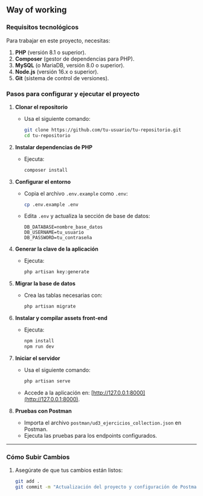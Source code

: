 ## Way of working

### Requisitos tecnológicos

Para trabajar en este proyecto, necesitas:

1. **PHP** (versión 8.1 o superior).
2. **Composer** (gestor de dependencias para PHP).
3. **MySQL** (o MariaDB, versión 8.0 o superior).
4. **Node.js** (versión 16.x o superior).
5. **Git** (sistema de control de versiones).

### Pasos para configurar y ejecutar el proyecto

1. **Clonar el repositorio**
   - Usa el siguiente comando:
     ```bash
     git clone https://github.com/tu-usuario/tu-repositorio.git
     cd tu-repositorio
     ```

2. **Instalar dependencias de PHP**
   - Ejecuta:
     ```bash
     composer install
     ```

3. **Configurar el entorno**
   - Copia el archivo `.env.example` como `.env`:
     ```bash
     cp .env.example .env
     ```
   - Edita `.env` y actualiza la sección de base de datos:
     ```
     DB_DATABASE=nombre_base_datos
     DB_USERNAME=tu_usuario
     DB_PASSWORD=tu_contraseña
     ```

4. **Generar la clave de la aplicación**
   - Ejecuta:
     ```bash
     php artisan key:generate
     ```

5. **Migrar la base de datos**
   - Crea las tablas necesarias con:
     ```bash
     php artisan migrate
     ```

6. **Instalar y compilar assets front-end**
   - Ejecuta:
     ```bash
     npm install
     npm run dev
     ```

7. **Iniciar el servidor**
   - Usa el siguiente comando:
     ```bash
     php artisan serve
     ```
   - Accede a la aplicación en: [http://127.0.0.1:8000](http://127.0.0.1:8000).

8. **Pruebas con Postman**
   - Importa el archivo `postman/ud3_ejercicios_collection.json` en Postman.
   - Ejecuta las pruebas para los endpoints configurados.

---

### **Cómo Subir Cambios**

1. Asegúrate de que tus cambios están listos:
   ```bash
   git add .
   git commit -m "Actualización del proyecto y configuración de Postman"